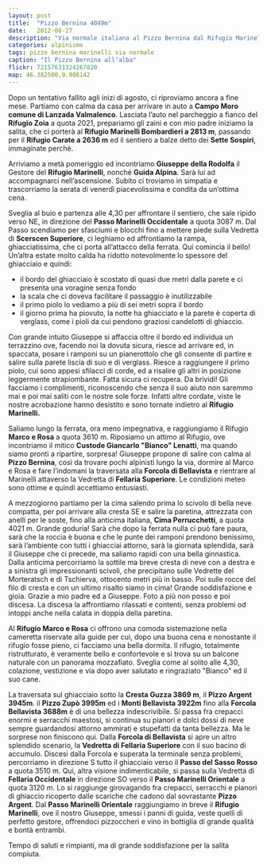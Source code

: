 ```yaml
---
layout: post
title:  "Pizzo Bernina 4049m"
date:   2012-08-27
description: "Via normale italiana al Pizzo Bernina dal Rifugio Marinelli e Marco e Rosa"
categories: alpinismo
tags: pizzo bernina marinelli via normale
caption: "Il Pizzo Bernina all’alba"
flickr: 72157631324267820
map: 46.382580,9.908142
---
```



Dopo un tentativo fallito agli inizi di agosto, ci riproviamo ancora a fine mese. Partiamo con calma da casa per arrivare in auto a **Campo Moro comune di Lanzada Valmalenco**. Lasciata l’auto nel parcheggio a fianco del **Rifugio Zoia** a quota  2021, prepariamo gli zaini e con mio padre iniziamo la salita, che ci porterà al **Rifugio Marinelli Bombardieri a 2813 m**, passando per il **Rifugio Carate a 2636 m** ed il sentiero a balze detto dei **Sette Sospiri**, immaginate perchè.

Arriviamo a metà pomeriggio ed incontriamo **Giuseppe della Rodolfa** il Gestore del **Rifugio Marinelli**, nonché **Guida Alpina**. Sarà lui ad accompagnarci nell’ascensione. Subito ci troviamo in simpatia e trascorriamo la serata di venerdì piacevolissima e condita da un’ottima cena.

Sveglia al buio e partenza alle 4,30 per affrontare il sentiero, che sale ripido verso NE, in direzione del **Passo Marinelli Occidentale** a quota 3087 m. Dal Passo scendiamo per sfasciumi e blocchi fino a mettere piede sulla Vedretta di **Scerscen Superiore**, ci leghiamo ed affrontiamo la rampa, ghiacciatissima, che ci porta all’attacco della ferrata. Qui comincia il bello! Un’altra estate molto calda ha ridotto notevolmente lo spessore del ghiacciaio e quindi:

* il bordo del ghiacciaio è scostato di quasi due metri dalla parete e ci presenta una voragine senza fondo
* la scala che ci doveva facilitare il passaggio è inutilizzabile
* il primo piolo lo vediamo a più di sei metri sopra il bordo
* il giorno prima ha piovuto, la notte ha ghiacciato e la parete è coperta di verglass, come i pioli da cui pendono graziosi candelotti di ghiaccio.

Con grande intuito Giuseppe si affaccia oltre il bordo ed individua un terrazzino ove, facendo noi la dovuta sicura, riesce ad arrivare ed, in spaccata, posare i ramponi su un pianerottolo che gli consente di partire e salire sulla parete liscia di suo e di verglass. Riesce a raggiungere il primo piolo, cui sono appesi sfilacci di corde, ed a risalire gli altri in posizione leggermente strapiombante. Fatta sicura ci recupera. Da brividi! Gli facciamo i complimenti, riconoscendo che senza il suo aiuto non saremmo mai e poi mai saliti con le nostre sole forze. Infatti altre cordate, viste le nostre acrobazione hanno desistito e sono tornate indietro al **Rifugio Marinelli.**

Saliamo lungo la ferrata, ora meno impegnativa, e raggiungiamo il Rifugio **Marco e Rosa** a quota 3610 m. Riposiamo un attimo al Rifugio, ove incontriamo il mitico **Custode Giancarlo "Bianco" Lenatti**, ma quando siamo pronti a ripartire, sorpresa! Giuseppe propone di salire con calma al **Pizzo Bernina**, così da trovare pochi alpinisti lungo la via, dormire al Marco e Rosa e fare l’indomani la traversata alla **Forcola di Bellavista** e rientrare al Marinelli attaverso la Vedretta di **Fellaria Superiore**. Le condizioni meteo sono ottime e quindi accettiamo entusiasti.

A mezzogiorno partiamo per la cima salendo prima lo scivolo di bella neve compatta, per poi arrivare alla cresta SE e salire la paretina, attrezzata con anelli per le soste, fino alla anticima italiana, **Cima Perrucchetti**, a quota 4021 m. Grande goduria!
Sarà che dopo la ferrata nulla ci può fare paura, sarà che la roccia è buona e che le punte dei ramponi prendono benissimo, sarà l’ambiente con tutti i ghiacciai attorno, sarà la giornata splendida, sarà il Giuseppe che ci precede, ma saliamo rapidi con una bella ginnastica.
Dalla anticima percorriamo la sottile ma breve cresta di neve con a destra e a sinistra gli impressionanti scivoli, che precipitano sulle Vedrette del Morteratsch e di Tschierva, ottocento metri più in basso. Poi sulle rocce del filo di cresta e con un ultimo risalto siamo in cima! Grande soddisfazione e gioia. Grazie a mio padre ed a Giuseppe. Foto a più non posso e poi discesa. La discesa la affrontiamo rilassati e contenti, senza problemi od intoppi anche nella calata in doppia della paretina.

Al **Rifugio Marco e Rosa** ci offrono una comoda sistemazione nella cameretta riservate alla guide per cui, dopo una buona cena e nonostante il rifugio fosse pieno, ci facciamo una bella dormita. Il rifugio, totalmente ristrutturato, è veramente bello e confortevole e si trova su un balcone naturale con un panorama mozzafiato. Sveglia come al solito alle 4,30, colazione, vestizione e via dopo aver salutato e ringraziato "Bianco" ed il suo cane.

La traversata sul ghiacciaio sotto la **Cresta Guzza 3869 m**, il **Pizzo Argent 3945m**. il **Pizzo Zupò 3995m** ed i **Monti Bellavista 3922m** fino alla **Forcola Bellavista 3688m** è di una bellezza indescrivibile. Si passa fra crepacci enormi e serracchi maestosi, si continua su pianori e dolci dossi di neve sempre guardandosi attorno ammirati e stupefatti da tanta bellezza. Ma le sorprese non finiscono qui. Dalla **Forcola di Bellavista** si apre un altro splendido scenario, la **Vedretta di Fellaria Superiore** con il suo bacino di accumulo.
Discesi dalla Forcola e superata la terminale senza problemi, percorriamo in direzione S tutto il ghiacciaio verso il **Passo del Sasso Rosso** a quota 3510 m. Qui, altra visione indimenticabile, si passa sulla Vedretta di **Fellaria Occidentale** in direzione SO verso il **Passo Marinelli Orientale** a quota 3120 m. Lo si raggiunge girovagando fra crepacci, serracchi e pianori di ghiaccio ricoperto dalle scariche che cadono dal sovrastante **Pizzo Argent**. Dal **Passo Marinelli Orientale** raggiungiamo in breve il **Rifugio Marinelli**, ove il nostro Giuseppe, smessi i panni di guida, veste quelli di perfetto gestore, offrendoci pizzoccheri e vino in bottiglia di grande qualità e bontà entrambi.
   
Tempo di saluti e rimpianti, ma di grande soddisfazione per la salita compiuta.
 
